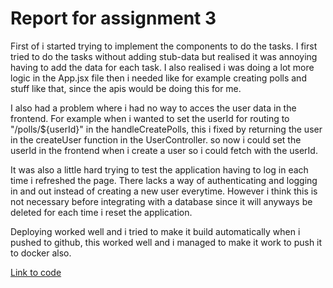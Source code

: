 # Report for assignment 3

First of i started trying to implement the components to do the tasks. I first tried to do the tasks without adding stub-data but realised it was annoying having to add the data for each task. I also realised i was doing a lot more logic in the App.jsx file then i needed like for example creating polls and stuff like that, since the apis would be doing this for me.

I also had a problem where i had no way to acces the user data in the frontend. For example when i wanted to set the userId for routing to "/polls/${userId}" in the handleCreatePolls, this i fixed by returning the user in the createUser function in the UserController. so now i could set the userId in the frontend when i create a user so i could fetch with the userId.

 It was also a little hard trying to test the application having to log in each time i refreshed the page. There lacks a way of authenticating and logging in and out instead of creating a new user everytime. However i think this is not necessary before integrating with a database since it will anyways be deleted for each time i reset the application.

 Deploying worked well and i tried to make it build automatically when i pushed to github, this worked well and i managed to make it work to push it to docker also.

 [Link to code](https://github.com/SondreGarnes/experiment1_dat250)